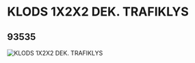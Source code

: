 # KLODS 1X2X2 DEK. TRAFIKLYS
## 93535
![KLODS 1X2X2 DEK. TRAFIKLYS](https://lc-www-live-s.legocdn.com/media/bricks/5/2/6031324.jpg)